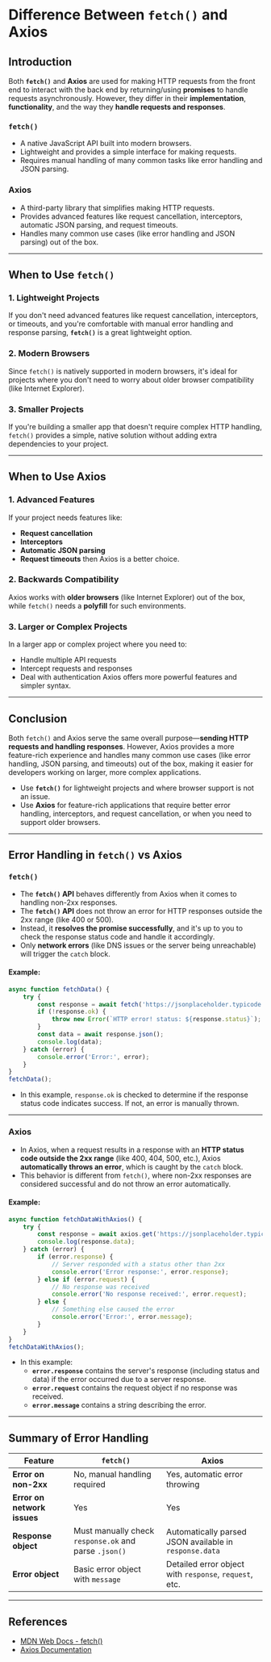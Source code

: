 # Difference Between `fetch()` and Axios

## Introduction
Both **`fetch()`** and **Axios** are used for making HTTP requests from the front end to interact with the back end by returning/using **promises** to handle requests asynchronously. However, they differ in their **implementation**, **functionality**, and the way they **handle requests and responses**.

### `fetch()`
- A native JavaScript API built into modern browsers.
- Lightweight and provides a simple interface for making requests.
- Requires manual handling of many common tasks like error handling and JSON parsing.

### Axios
- A third-party library that simplifies making HTTP requests.
- Provides advanced features like request cancellation, interceptors, automatic JSON parsing, and request timeouts.
- Handles many common use cases (like error handling and JSON parsing) out of the box.

---

## When to Use `fetch()`

### 1. Lightweight Projects
If you don't need advanced features like request cancellation, interceptors, or timeouts, and you're comfortable with manual error handling and response parsing, **`fetch()`** is a great lightweight option.

### 2. Modern Browsers
Since `fetch()` is natively supported in modern browsers, it's ideal for projects where you don't need to worry about older browser compatibility (like Internet Explorer).

### 3. Smaller Projects
If you're building a smaller app that doesn't require complex HTTP handling, `fetch()` provides a simple, native solution without adding extra dependencies to your project.

---

## When to Use Axios

### 1. Advanced Features
If your project needs features like:
- **Request cancellation**
- **Interceptors**
- **Automatic JSON parsing**
- **Request timeouts**
then Axios is a better choice.

### 2. Backwards Compatibility
Axios works with **older browsers** (like Internet Explorer) out of the box, while `fetch()` needs a **polyfill** for such environments.

### 3. Larger or Complex Projects
In a larger app or complex project where you need to:
- Handle multiple API requests
- Intercept requests and responses
- Deal with authentication
Axios offers more powerful features and simpler syntax.

---

## Conclusion
Both `fetch()` and Axios serve the same overall purpose—**sending HTTP requests and handling responses**. However, Axios provides a more feature-rich experience and handles many common use cases (like error handling, JSON parsing, and timeouts) out of the box, making it easier for developers working on larger, more complex applications.

- Use **`fetch()`** for lightweight projects and where browser support is not an issue.
- Use **Axios** for feature-rich applications that require better error handling, interceptors, and request cancellation, or when you need to support older browsers.

---

## Error Handling in `fetch()` vs Axios

### `fetch()`
- The **`fetch()` API** behaves differently from Axios when it comes to handling non-2xx responses.
- The **`fetch()` API** does not throw an error for HTTP responses outside the 2xx range (like 400 or 500).
- Instead, it **resolves the promise successfully**, and it's up to you to check the response status code and handle it accordingly.
- Only **network errors** (like DNS issues or the server being unreachable) will trigger the `catch` block.

#### Example:
```javascript
async function fetchData() {
    try {
        const response = await fetch('https://jsonplaceholder.typicode.com/posts/1');
        if (!response.ok) {
            throw new Error(`HTTP error! status: ${response.status}`);
        }
        const data = await response.json();
        console.log(data);
    } catch (error) {
        console.error('Error:', error);
    }
}
fetchData();
```
- In this example, `response.ok` is checked to determine if the response status code indicates success. If not, an error is manually thrown.

---

### Axios
- In Axios, when a request results in a response with an **HTTP status code outside the 2xx range** (like 400, 404, 500, etc.), Axios **automatically throws an error**, which is caught by the `catch` block.
- This behavior is different from `fetch()`, where non-2xx responses are considered successful and do not throw an error automatically.

#### Example:
```javascript
async function fetchDataWithAxios() {
    try {
        const response = await axios.get('https://jsonplaceholder.typicode.com/posts/1');
        console.log(response.data);
    } catch (error) {
        if (error.response) {
            // Server responded with a status other than 2xx
            console.error('Error response:', error.response);
        } else if (error.request) {
            // No response was received
            console.error('No response received:', error.request);
        } else {
            // Something else caused the error
            console.error('Error:', error.message);
        }
    }
}
fetchDataWithAxios();
```
- In this example:
  - **`error.response`** contains the server's response (including status and data) if the error occurred due to a server response.
  - **`error.request`** contains the request object if no response was received.
  - **`error.message`** contains a string describing the error.

---

## Summary of Error Handling
| Feature               | `fetch()`                                              | Axios                                                   |
|-----------------------|--------------------------------------------------------|---------------------------------------------------------|
| **Error on non-2xx**  | No, manual handling required                           | Yes, automatic error throwing                           |
| **Error on network issues** | Yes                                                   | Yes                                                     |
| **Response object**   | Must manually check `response.ok` and parse `.json()`  | Automatically parsed JSON available in `response.data`  |
| **Error object**      | Basic error object with `message`                     | Detailed error object with `response`, `request`, etc. |

---

## References
- [MDN Web Docs - fetch()](https://developer.mozilla.org/en-US/docs/Web/API/Fetch_API)
- [Axios Documentation](https://axios-http.com/docs/intro)
